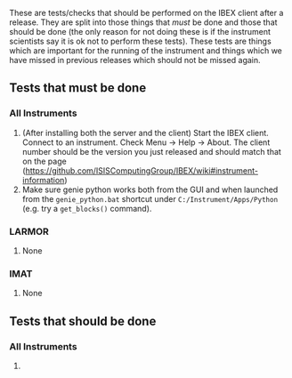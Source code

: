 These are tests/checks that should be performed on the IBEX client after a release. They are split into those things that *must* be done and those that should be done (the only reason for not doing these is if the instrument scientists say it is ok not to perform these tests). These tests are things which are important for the running of the instrument and things which we have missed in previous releases which should not be missed again.

## Tests that must be done

### All Instruments

1. (After installing both the server and the client) Start the IBEX client. Connect to an instrument. Check Menu -> Help -> About. The client number should be the version you just released and should match that on the page (https://github.com/ISISComputingGroup/IBEX/wiki#instrument-information)
1. Make sure genie python works both from the GUI and when launched from the `genie_python.bat` shortcut under `C:/Instrument/Apps/Python` (e.g. try a `get_blocks()` command).

### LARMOR

1. None

### IMAT

1. None

## Tests that should be done

### All Instruments

1. 
